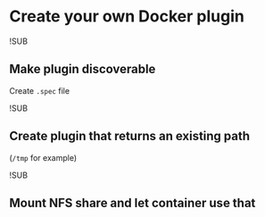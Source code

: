 # Create your own Docker plugin

!SUB
## Make plugin discoverable
Create `.spec` file

!SUB
## Create plugin that returns an existing path
(`/tmp` for example)

!SUB
## Mount NFS share and let container use that
